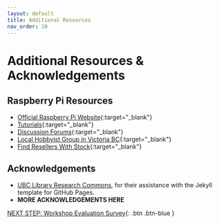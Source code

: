 ```yaml
---
layout: default
title: Additional Resources
nav_order: 10
---
```

# Additional Resources & Acknowledgements

## Raspberry Pi Resources

- [Official Raspberry Pi Website](https://www.raspberrypi.org/){:target="_blank"}
- [Tutorials](https://www.raspberrypi.com/tutorials/){:target="_blank"}
- [Discussion Forums](https://forums.raspberrypi.com/){:target="_blank"}
- [Local Hobbyist Group in Victoria BC](https://vicpimakers.ca/about/){:target="_blank"}
- [Find Resellers With Stock](https://rpilocator.com/){:target="_blank"}

## Acknowledgements

- [UBC Library Research Commons](https://github.com/ubc-library-rc/), for their assistance with the Jekyll template for GitHub Pages.
- **MORE ACKNOWLEDGEMENTS HERE**

[NEXT STEP: Workshop Evaluation Survey](workshop-survey.html){: .btn .btn-blue }
